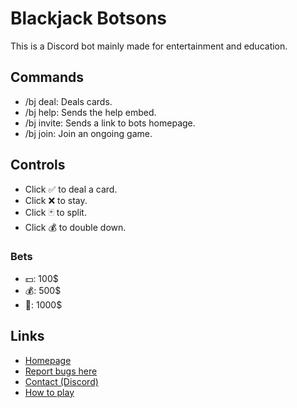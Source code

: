 # Blackjack Botsons
This is a Discord bot mainly made for entertainment and education.

## Commands
* /bj deal: Deals cards.
* /bj help: Sends the help embed.
* /bj invite: Sends a link to bots homepage.
* /bj join: Join an ongoing game.

## Controls

* Click ✅ to deal a card.
* Click ❌ to stay.
* Click 🃏 to split.
* Click 💰 to double down.

### Bets

* 💵: 100$
* 💰: 500$
* 💎: 1000$

## Links
* [Homepage](https://blackjack.botsons.com)
* [Report bugs here](https://github.com/EmirGuvenni/blackjack-botsons/issues)
* [Contact (Discord)](https://discord.gg/72CTRPy)
* [How to play](https://en.wikipedia.org/wiki/Blackjack)
